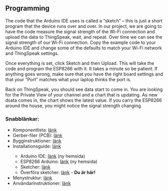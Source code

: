 <h2>Programming</h2>
The code that the Arduino IDE uses is called a “sketch” – this is just a short program that the device runs over and over. In our project, we are going to have the code measure the signal strength of the Wi-Fi connection and upload the data to ThingSpeak, wait, and repeat. Over time we can see the signal strength of our Wi-Fi connection. Copy the example code to your Arduino IDE and change some of the defaults to match your Wi-Fi network and ThingSpeak settings.

Once everything is set, click Sketch and then Upload. This will take the code and program the ESP8266 with it. It takes a minute so be patient. If anything goes wrong, make sure that you have the right board settings and that your “Port” matches what your laptop thinks the port is.

Back on ThingSpeak, you should see data start to come in. You are looking for the Private View of your channel and a chart that is updating. As new dsata comes in, the chart shows the latest value. If you carry the ESP8266 around the house, you might notice the signal strength changing.

<h3>Snabblänkar:</h3>
<ul>
<li>Komponentlista: <a href="https://github.com/knockimov/Knocker_Mash_PID/blob/master/COMPONENTS.md"> länk</a></li>
<li>Gerber-filer (PCB): <a href="https://github.com/knockimov/Knocker_Mash_PID/tree/master/gerber"> länk</a></li>
<li>Bygginstruktioner: <a href="https://github.com/knockimov/Knocker_Mash_PID/blob/master/BUILD.md"> länk</a></li>
<li>Installationsguide: <a href="https://github.com/knockimov/Knocker_Mash_PID/blob/master/ARDUINO.md"> länk</a></li>
<ul>
<li>Arduino IDE: <a href="https://www.arduino.cc/en/Guide/Windows"> länk</a> (ny hemsida)</li>
<li>ESP8266 Arduino: <a href="https://github.com/esp8266/Arduino#installing-with-boards-manager"> länk</a> (ny hemsida)</li>
<li>Sketcher: <a href="https://github.com/knockimov/Knocker_Mash_PID/tree/master/arduino"> länk</a></li>
<li>Överföra sketcher: <a href="https://github.com/knockimov/Knocker_Mash_PID/blob/master/TRANSFER.md"> länk</a> - <b>Du är här!</b></li>
</ul>
<li>Menystruktur: <a href="https://github.com/knockimov/Knocker_Mash_PID/blob/master/MENU.md"> länk</a></li>
<li>Användarinstruktioner: <a href="https://github.com/knockimov/Knocker_Mash_PID/blob/master/GUIDE.md"> länk</a></li>
</ul>
